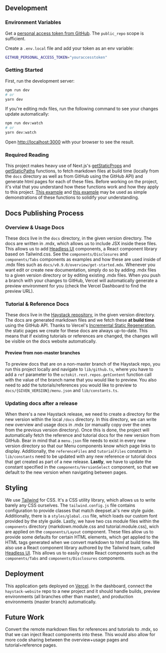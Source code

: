 ## Development

### Environment Variables

Get a [personal access token from GitHub](https://github.com/settings/tokens/new). The `public_repo` scope is sufficient.

Create a `.env.local` file and add your token as an env variable:

```bash
GITHUB_PERSONAL_ACCESS_TOKEN="youraccesstoken"
```

### Getting Started

First, run the development server:

```bash
npm run dev
# or
yarn dev
```

If you're editing mdx files, run the following command to see your changes update automatically:

```bash
npm run dev:watch
# or
yarn dev:watch
```

Open [http://localhost:3000](http://localhost:3000) with your browser to see the result.

### Required Reading

This project makes heavy use of Next.js's [getStaticProps](https://nextjs.org/docs/basic-features/data-fetching#getstaticprops-static-generation) and [getStaticPaths](https://nextjs.org/docs/basic-features/data-fetching#getstaticpaths-static-generation) functions, to fetch markdown files at build time (locally from the `docs` directory as well as from GitHub using the GitHub API) and generate html pages for each of these files. Before working on the project, it's vital that you understand how these functions work and how they apply to this project. [This example](https://github.com/vercel/next.js/tree/canary/examples/blog-starter-typescript) and [this example](https://github.com/vercel/next.js/tree/canary/examples/with-mdx-remote) may be used as simple demonstrations of these functions to solidify your understanding.

## Docs Publishing Process

### Overview & Usage Docs

These docs live in the `docs` directory, in the given version directory. The docs are written in .mdx, which allows us to include JSX inside these files. This allows us to add [Headless UI](http://headlessui.dev/) components, a React component library based on Tailwind.css. See the `components/Disclosures` and `components/Tabs` components as examples and how these are used inside of .mdx files such as `docs/v0.9.0/overview/get-started.mdx`. Whenever you want edit or create new documentation, simply do so by adding .mdx files to a given version directory or by editing existing .mdx files. When you push a branch with your changes to GitHub, Vercel will automatically generate a preview environment for you (check the Vercel Dashboard to find the preview URL).

### Tutorial & Reference Docs

These docs live in the [Haystack repository](https://github.com/deepset-ai/haystack/tree/master/docs), in the given version directory. The docs are generated markdown files and we fetch these **at build time** using the GitHub API. Thanks to Vercel's [Incremental Static Regeneration](https://vercel.com/docs/next.js/incremental-static-regeneration), the static pages we create for these docs are always up-to-date. This means that if existing tutorials or references are changed, the changes will be visible on the docs website automatically.

#### Preview from non-master branches

To preview docs that are on a non-master branch of the Haystack repo, you run this project locally and navigate to `lib/github.ts`, where you have to add a `ref` parameter to the `octokit.rest.repos.getContent` function call with the value of the branch name that you would like to preview. You also need to add the tutorials/references you would like to preview to `docs/{GIVEN_VERSION}/menu.json` and `lib/constants.ts`.

### Updating docs after a release

When there's a new Haystack release, we need to create a directory for the new version within the local `/docs` directory. In this directory, we can write new overview and usage docs in .mdx (or manually copy over the ones from the previous version directory). Once this is done, the project will automatically fetch the reference and tutorial docs for the new version from GitHub. Bear in mind that a `menu.json` file needs to exist in every new version directory so that our Menu components know which page links to display. Additionally, the `referenceFiles` and `tutorialFiles` constants in `lib/constants` need to be updated with any new reference or tutorial docs that get created as part of a new release. **Lastly**, we have to update the constant specified in the `components/VersionSelect` component, so that we default to the new version when navigating between pages.

## Styling

We use [Tailwind](https://tailwindcss.com) for CSS. It's a CSS utility library, which allows us to write barely any CSS ourselves. The `tailwind.config.js` file contains configuration to provide classes that match deepset.ai's new style guide. Additionally, there is a `styles/global.css` file, which loads our custom font provided by the style guide. Lastly, we have two css module files within the `components` directory (markdown.module.css and tutorial.module.css), wich are applied on the `components/Layout` component. These files allow us to provide some defaults for certain HTML elements, which get applied to the HTML tags generated when we convert markdown to html at build time. We also use a React component library authored by the Tailwind team, called [Headless UI](http://headlessui.dev/). This allows us to easily create React components such as the `components/Tabs` and `components/Disclosures` components.

## Deployment

This application gets deployed on [Vercel](https://vercel.com). In the dashboard, connect the `haystack-website` repo to a new project and it should handle builds, preview environments (all branches other than master), and production environments (master branch) automatically.

## Future Work

Convert the remote markdown files for references and tutorials to .mdx, so that we can inject React components into these. This would also allow for more code sharing between the overview+usage pages and tutorial+reference pages.
